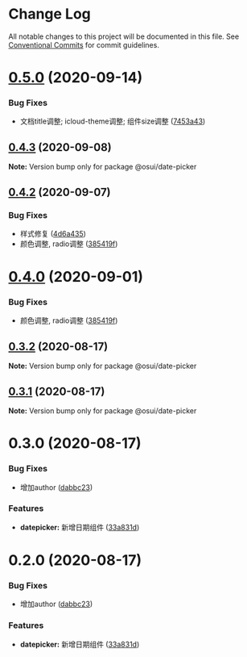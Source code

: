 # Change Log

All notable changes to this project will be documented in this file.
See [Conventional Commits](https://conventionalcommits.org) for commit guidelines.

# [0.5.0](https://gitee.com/gitee-fe/osui/tree/master/compare/@osui/date-picker@0.4.3...@osui/date-picker@0.5.0) (2020-09-14)


### Bug Fixes

* 文档title调整; icloud-theme调整; 组件size调整 ([7453a43](https://gitee.com/gitee-fe/osui/tree/master/commits/7453a437fb419db875709b32f934ba9e3454f895))





## [0.4.3](https://gitee.com/gitee-fe/osui/tree/master/compare/@osui/date-picker@0.4.2...@osui/date-picker@0.4.3) (2020-09-08)

**Note:** Version bump only for package @osui/date-picker





## [0.4.2](https://gitee.com/gitee-fe/osui/tree/master/compare/@osui/date-picker@0.3.2...@osui/date-picker@0.4.2) (2020-09-07)


### Bug Fixes

* 样式修复 ([4d6a435](https://gitee.com/gitee-fe/osui/tree/master/commits/4d6a435d8619434d977ea4988b2aa8474f90ce59))
* 颜色调整, radio调整 ([385419f](https://gitee.com/gitee-fe/osui/tree/master/commits/385419f7bad6483fcef158f6afce33b846d084b9))





# [0.4.0](https://gitee.com/gitee-fe/osui/tree/master/compare/@osui/date-picker@0.3.2...@osui/date-picker@0.4.0) (2020-09-01)


### Bug Fixes

* 颜色调整, radio调整 ([385419f](https://gitee.com/gitee-fe/osui/tree/master/commits/385419f7bad6483fcef158f6afce33b846d084b9))





## [0.3.2](https://gitee.com/gitee-fe/osui/tree/master/compare/@osui/date-picker@0.3.1...@osui/date-picker@0.3.2) (2020-08-17)

**Note:** Version bump only for package @osui/date-picker





## [0.3.1](https://gitee.com/gitee-fe/osui/tree/master/compare/@osui/date-picker@0.3.0...@osui/date-picker@0.3.1) (2020-08-17)

**Note:** Version bump only for package @osui/date-picker





# 0.3.0 (2020-08-17)


### Bug Fixes

* 增加author ([dabbc23](https://gitee.com/gitee-fe/osui/tree/master/commits/dabbc23ddf453a1184833f6d784c36f567b2532e))


### Features

* **datepicker:** 新增日期组件 ([33a831d](https://gitee.com/gitee-fe/osui/tree/master/commits/33a831dee8c0e6f46eef039e1abe160c7147cbdc))





# 0.2.0 (2020-08-17)


### Bug Fixes

* 增加author ([dabbc23](https://gitee.com/gitee-fe/osui/tree/master/commits/dabbc23ddf453a1184833f6d784c36f567b2532e))


### Features

* **datepicker:** 新增日期组件 ([33a831d](https://gitee.com/gitee-fe/osui/tree/master/commits/33a831dee8c0e6f46eef039e1abe160c7147cbdc))
